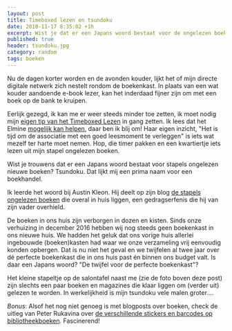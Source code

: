 ```yaml
---
layout: post
title: Timeboxed lezen en tsundoku
date: 2018-11-17 8:35:02 +1h
excerpt: Wist je dat er een Japans woord bestaat voor de ongelezen boeken in je leven?
published: true
header: tsundoku.jpg
category: random
tags: boeken
---
```

Nu de dagen korter worden en de avonden kouder, lijkt het of mijn directe digitale netwerk zich nestelt rondom de boekenkast. In plaats van een wat kouder aandoende e-book lezer, kan het inderdaad fijner zijn om met een boek op de bank te kruipen. 

Eerlijk gezegd, ik kan me er weer steeds minder toe zetten, ik moet nodig mijn [eigen tip van het Timeboxed Lezen](/lezersblock/) in gang zetten. Ik lees dat het Elmine [mogelijk kan helpen](http://storymin.es/2018/11/nog-even-over-lezersblock/), daar ben ik blij om! Haar eigen inzicht, "Het is tijd om de associatie met een goed leesmoment te verleggen" is iets wat mezelf ter harte moet nemen. Hop, die timer pakken en een kwartiertje iets lezen uit mijn stapel ongelezen boeken. 

Wist je trouwens dat er een Japans woord bestaat voor stapels ongelezen nieuwe boeken? Tsundoku. Dat lijkt mij een prima naam voor een boekhandel. 

Ik leerde het woord bij Austin Kleon. Hij deelt op zijn blog [de stapels ongelezen boeken](https://austinkleon.com/2018/11/16/tsundoku-books-piled-everywhere/) die overal in huis liggen, een gedragserfenis die hij van zijn vader overhield.

De boeken in ons huis zijn verborgen in dozen en kisten. Sinds onze verhuizing in december 2016 hebben wij nog steeds geen boekenkast in ons nieuwe huis. We hadden het geluk dat ons vorige huis allerlei ingebouwde (boeken)kasten had waar we onze verzameling vrij eenvoudig konden opbergen. Dat is nu niet het geval en we twijfelen al twee jaar over dé perfecte boekenkast die in ons huis past én binnen ons budget valt. Is daar een Japans woord? "De twijfel voor de perfecte boekenkast"?

Het kleine stapeltje op de salontafel naast me (zie de foto boven deze post) zijn slechts een paar boeken en magazines die klaar liggen om (verder uit) gelezen te worden. In werkelijkheid is mijn tsundoku vele malen groter....

*Bonus*: Alsof het nog niet genoeg is met blogposts over boeken, check de uitleg van Peter Rukavina over [de verschillende stickers en barcodes op bibliotheekboeken](https://ruk.ca/content/what-we-can-learn-stickers-pockets-and-labels-library-book). Fascinerend!

